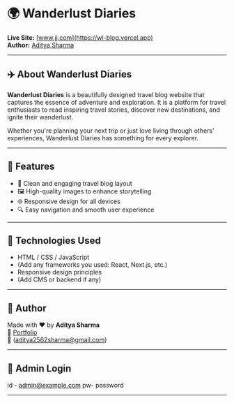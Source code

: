 # 🌍 Wanderlust Diaries

**Live Site:** [www.jj.com](https://wl-blog.vercel.app)  
**Author:** [Aditya Sharma](https://my-portfolio-five-lilac-63.vercel.app/)

---

## ✈️ About Wanderlust Diaries

**Wanderlust Diaries** is a beautifully designed travel blog website that captures the essence of adventure and exploration. It is a platform for travel enthusiasts to read inspiring travel stories, discover new destinations, and ignite their wanderlust.

Whether you're planning your next trip or just love living through others' experiences, Wanderlust Diaries has something for every explorer.

---

## 📌 Features

- 📝 Clean and engaging travel blog layout  
- 🖼️ High-quality images to enhance storytelling  
- 🌐 Responsive design for all devices  
- 🔍 Easy navigation and smooth user experience  

---

## 🚀 Technologies Used

- HTML / CSS / JavaScript  
- (Add any frameworks you used: React, Next.js, etc.)  
- Responsive design principles  
- (Add CMS or backend if any)

---

## 👤 Author

Made with ❤️ by **Aditya Sharma**  
📁 [Portfolio](https://my-portfolio-five-lilac-63.vercel.app/)  
📧 (aditya2562sharma@gmail.com)

---

## 📄 Admin Login
id - admin@example.com
pw- password

--------------------------------------------------------------------------------------------------------------------------------------------------------------------
